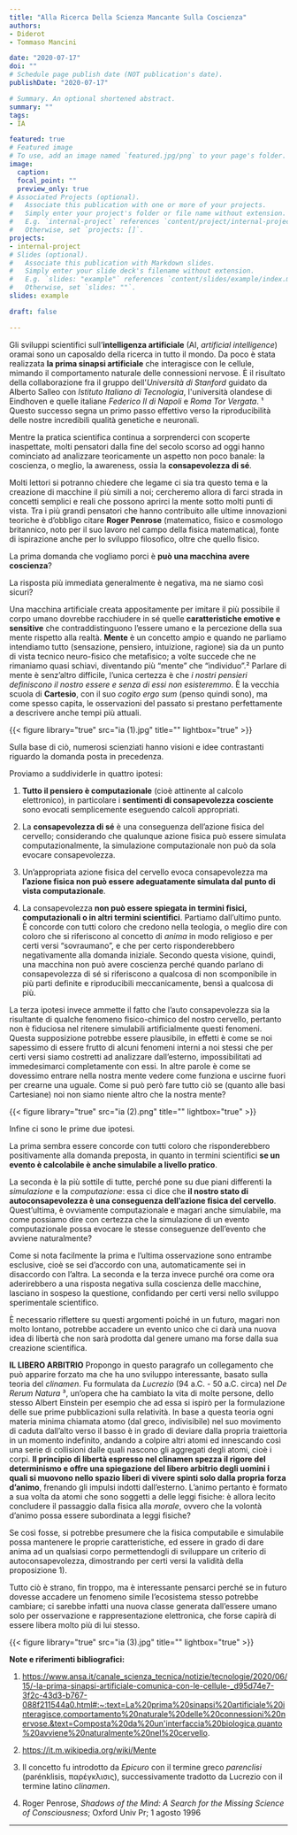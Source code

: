 ```yaml
---
title: "Alla Ricerca Della Scienza Mancante Sulla Coscienza"
authors:
- Diderot
- Tommaso Mancini

date: "2020-07-17"
doi: ""
# Schedule page publish date (NOT publication's date).
publishDate: "2020-07-17"

# Summary. An optional shortened abstract.
summary: ""
tags:
- IA

featured: true
# Featured image
# To use, add an image named `featured.jpg/png` to your page's folder. 
image:
  caption: 
  focal_point: ""
  preview_only: true
# Associated Projects (optional).
#   Associate this publication with one or more of your projects.
#   Simply enter your project's folder or file name without extension.
#   E.g. `internal-project` references `content/project/internal-project/index.md`.
#   Otherwise, set `projects: []`.
projects:
- internal-project
# Slides (optional).
#   Associate this publication with Markdown slides.
#   Simply enter your slide deck's filename without extension.
#   E.g. `slides: "example"` references `content/slides/example/index.md`.
#   Otherwise, set `slides: ""`.
slides: example

draft: false

---
```


Gli sviluppi scientifici sull’**intelligenza artificiale** (AI, *artificial intelligence*) oramai sono un caposaldo della ricerca in tutto il mondo. Da poco è stata realizzata **la prima sinapsi artificiale** che interagisce con le cellule, mimando il comportamento naturale delle connessioni nervose. È il risultato della collaborazione fra il gruppo dell'*Università di Stanford* guidato da Alberto Salleo con *Istituto Italiano di Tecnologia*, l'università olandese di Eindhoven e quelle italiane *Federico II di Napoli* e *Roma Tor Vergata*. ¹ Questo successo segna un primo passo effettivo verso la riproducibilità delle nostre incredibili qualità genetiche e neuronali. 

Mentre la pratica scientifica continua a sorprenderci con scoperte inaspettate, molti pensatori dalla fine del secolo scorso ad oggi hanno cominciato ad analizzare teoricamente un aspetto non poco banale: la coscienza, o meglio, la awareness, ossia la **consapevolezza di sé**.

Molti lettori si potranno chiedere che legame ci sia tra questo tema e la creazione di macchine il più simili a noi; cercheremo allora di farci strada in concetti semplici e reali che possono aprirci la mente sotto molti punti di vista.
Tra i più grandi pensatori che hanno contribuito alle ultime innovazioni teoriche è d’obbligo citare **Roger Penrose** (matematico, fisico e cosmologo britannico, noto per il suo lavoro nel campo della fisica matematica), fonte di ispirazione anche per lo sviluppo filosofico, oltre che quello fisico.

La prima domanda che vogliamo porci è **può una macchina avere coscienza**?

La risposta più immediata generalmente è negativa, ma ne siamo così sicuri?

Una macchina artificiale creata appositamente per imitare il più possibile il corpo umano dovrebbe racchiudere in sé quelle **caratteristiche emotive e sensitive** che contraddistinguono l’essere umano e la percezione della sua mente rispetto alla realtà. **Mente** è un concetto ampio e quando ne parliamo intendiamo tutto (sensazione, pensiero, intuizione, ragione) sia da un punto di vista tecnico neuro-fisico che metafisico; a volte succede che ne rimaniamo quasi schiavi, diventando più “mente” che “individuo”.² Parlare di mente è senz’altro difficile, l’unica certezza è che *i nostri pensieri definiscono il nostro essere e senza di essi non esisteremmo*. 
È la vecchia scuola di **Cartesio**, con il suo *cogito ergo sum* (penso quindi sono), ma come spesso capita, le osservazioni del passato si prestano perfettamente a descrivere anche tempi più attuali. 


{{< figure library="true" src="ia (1).jpg" title="" lightbox="true" >}}


Sulla base di ciò, numerosi scienziati hanno visioni e idee contrastanti riguardo la domanda posta in precedenza.

Proviamo a suddividerle in quattro ipotesi:

1) **Tutto il pensiero è computazionale** (cioè attinente al calcolo elettronico), in particolare i **sentimenti di consapevolezza cosciente** sono evocati semplicemente eseguendo calcoli appropriati.

2) La **consapevolezza di sé** è una conseguenza dell’azione fisica del cervello; considerando che qualunque azione fisica può essere simulata computazionalmente, la simulazione computazionale non può da sola evocare consapevolezza.

3) Un’appropriata azione fisica del cervello evoca consapevolezza ma **l’azione fisica non può essere adeguatamente simulata dal punto di vista computazionale**.

4) La consapevolezza **non può essere spiegata in termini fisici, computazionali o in altri termini scientifici**.
Partiamo dall’ultimo punto. È concorde con tutti coloro che credono nella teologia, o meglio dire con coloro che si riferiscono al concetto di *anima* in modo religioso e per certi versi “sovraumano”, e che per certo risponderebbero negativamente alla domanda iniziale. Secondo questa visione, quindi, una macchina non può avere coscienza perché quando parlano di consapevolezza di sé si riferiscono a qualcosa di non scomponibile in più parti definite e riproducibili meccanicamente, bensì a qualcosa di più.

La terza ipotesi invece ammette il fatto che l’auto consapevolezza sia la risultante di qualche fenomeno fisico-chimico del nostro cervello, pertanto non è fiduciosa nel ritenere simulabili artificialmente questi fenomeni. Questa supposizione potrebbe essere plausibile, in effetti è come se noi sapessimo di essere frutto di alcuni fenomeni interni a noi stessi che per certi versi siamo costretti ad analizzare dall’esterno, impossibilitati ad immedesimarci completamente con essi. In altre parole è come se dovessimo entrare nella nostra mente vedere come funziona e uscirne fuori per crearne una uguale. Come si può però fare tutto ciò se (quanto alle basi Cartesiane) noi non siamo niente altro che la nostra mente?

{{< figure library="true" src="ia (2).png" title="" lightbox="true" >}}

Infine ci sono le prime due ipotesi.

La prima sembra essere concorde con tutti coloro che risponderebbero positivamente alla domanda preposta, in quanto in termini scientifici **se un evento è calcolabile è anche simulabile a livello pratico**.

La seconda è la più sottile di tutte, perché pone su due piani differenti la *simulazione* e la *computazione*: essa ci dice che **il nostro stato di autoconsapevolezza è una conseguenza dell’azione fisica del cervello**. Quest’ultima, è ovviamente computazionale e magari anche simulabile, ma come possiamo dire con certezza che la simulazione di un evento computazionale possa evocare le stesse conseguenze dell’evento che avviene naturalmente?

Come si nota facilmente la prima e l’ultima osservazione sono entrambe esclusive, cioè se sei d’accordo con una, automaticamente sei in disaccordo con l’altra. La seconda e la terza invece purché ora come ora aderirebbero a una risposta negativa sulla coscienza delle macchine, lasciano in sospeso la questione, confidando per certi versi nello sviluppo sperimentale scientifico.

È necessario riflettere su questi argomenti poiché in un futuro, magari non molto lontano, potrebbe accadere un evento unico che ci darà una nuova idea di libertà che non sarà prodotta dal genere umano ma forse dalla sua creazione scientifica.


**IL LIBERO ARBITRIO**
Propongo in questo paragrafo un collegamento che può apparire forzato ma che ha uno sviluppo interessante, basato sulla teoria del *clinamen*. Fu formulata da *Lucrezio* (94 a.C. - 50 a.C. circa) nel *De Rerum Natura* ³, un’opera che ha cambiato la vita di molte persone, dello stesso Albert Einstein per esempio che ad essa si ispirò per la formulazione delle sue prime pubblicazioni sulla relatività. In base a questa teoria ogni materia minima chiamata atomo (dal greco, indivisibile) nel suo movimento di caduta dall’alto verso il basso è in grado di deviare dalla propria traiettoria in un momento indefinito, andando a colpire altri atomi ed innescando così una serie di collisioni dalle quali nascono gli aggregati degli atomi, cioè i corpi. **Il principio di libertà espresso nel clinamen spezza il rigore del determinismo e offre una spiegazione del libero arbitrio degli uomini i quali si muovono nello spazio liberi di vivere spinti solo dalla propria forza d’animo**, frenando gli impulsi indotti dall’esterno. L’animo pertanto è formato a sua volta da atomi che sono soggetti a delle leggi fisiche: è allora lecito concludere il passaggio dalla fisica alla *morale*, ovvero che la volontà d’animo possa essere subordinata a leggi fisiche?

Se così fosse, si potrebbe presumere che la fisica computabile e simulabile possa mantenere le proprie caratteristiche, ed essere in grado di dare anima ad un qualsiasi corpo permettendogli di sviluppare un criterio di autoconsapevolezza, dimostrando per certi versi la validità della proposizione 1).

Tutto ciò è strano, fin troppo, ma è interessante pensarci perché se in futuro dovesse accadere un fenomeno simile l’ecosistema stesso potrebbe cambiare; ci sarebbe infatti una nuova classe generata dall’essere umano solo per osservazione e rappresentazione elettronica, che forse capirà di essere libera molto più di lui stesso. 


{{< figure library="true" src="ia (3).jpg" title="" lightbox="true" >}}


**Note e riferimenti bibliografici:**

1. https://www.ansa.it/canale_scienza_tecnica/notizie/tecnologie/2020/06/15/-la-prima-sinapsi-artificiale-comunica-con-le-cellule-_d95d74e7-3f2c-43d3-b767-088f211544a0.html#:~:text=La%20prima%20sinapsi%20artificiale%20interagisce,comportamento%20naturale%20delle%20connessioni%20nervose.&text=Composta%20da%20un'interfaccia%20biologica,quanto%20avviene%20naturalmente%20nel%20cervello.

2. https://it.m.wikipedia.org/wiki/Mente

3. Il concetto fu introdotto da *Epicuro* con il termine greco *parenclisi* (parénklisis, παρέγκλισις), successivamente tradotto da Lucrezio con il termine latino *clinamen*.

4. Roger Penrose, *Shadows of the Mind: A Search for the Missing Science of Consciousness*; Oxford Univ Pr; 1 agosto 1996


---

